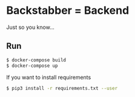 # Backstabber = Backend

Just so you know...

## Run

```bash
$ docker-compose build
$ docker-compose up
```

If you want to install requirements

```bash
$ pip3 install -r requirements.txt --user
```